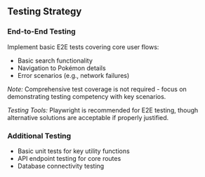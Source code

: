 ## Testing Strategy

### End-to-End Testing
Implement basic E2E tests covering core user flows:
- Basic search functionality
- Navigation to Pokémon details
- Error scenarios (e.g., network failures)

*Note:* Comprehensive test coverage is not required - focus on demonstrating testing competency with key scenarios.

*Testing Tools:* Playwright is recommended for E2E testing, though alternative solutions are acceptable if properly justified.

### Additional Testing
- Basic unit tests for key utility functions
- API endpoint testing for core routes
- Database connectivity testing
